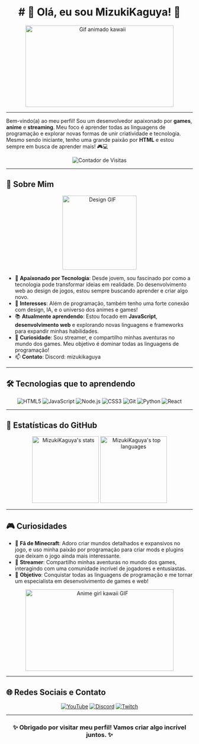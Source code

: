 <h1 align="center"># 🌌 Olá, eu sou MizukiKaguya! 🌌</h1>

<div align="center">
  <img src="https://media.giphy.com/media/ErZ8hv5eO92JW/giphy.gif" width="400" height="220" alt="Gif animado kawaii">
</div>

---

Bem-vindo(a) ao meu perfil! Sou um desenvolvedor apaixonado por **games**, **anime** e **streaming**. Meu foco é aprender todas as linguagens de programação e explorar novas formas de unir criatividade e tecnologia. Mesmo sendo iniciante, tenho uma grande paixão por **HTML** e estou sempre em busca de aprender mais! 🎮💻

<p align="center">
  <img src="https://komarev.com/ghpvc/?username=MizukiKaguya&color=brightgreen" alt="Contador de Visitas">
</p>

---

## 🎨 Sobre Mim

<div align="center">
  <img src="https://media.giphy.com/media/l41lFw057lAJQMwg0/giphy.gif" width="200" alt="Design GIF">
</div>

- 💫 **Apaixonado por Tecnologia**: Desde jovem, sou fascinado por como a tecnologia pode transformar ideias em realidade. Do desenvolvimento web ao design de jogos, estou sempre buscando aprender e criar algo novo.
- 🎥 **Interesses**: Além de programação, também tenho uma forte conexão com design, IA, e o universo dos animes e games!
- 📚 **Atualmente aprendendo**: Estou focado em **JavaScript**, **desenvolvimento web** e explorando novas linguagens e frameworks para expandir minhas habilidades.
- 🌌 **Curiosidade**: Sou streamer, e compartilho minhas aventuras no mundo dos games. Meu objetivo é dominar todas as linguagens de programação!
- 📫 **Contato**: Discord: mizukikaguya

---

## 🛠️ Tecnologias que to aprendendo

<div align="center">
  <img src="https://img.shields.io/badge/-HTML5-333333?style=for-the-badge&logo=HTML5" alt="HTML5"/>
  <img src="https://img.shields.io/badge/-JavaScript-333333?style=for-the-badge&logo=javascript&logoColor=F7DF1E" alt="JavaScript"/>
  <img src="https://img.shields.io/badge/-Node.js-333333?style=for-the-badge&logo=node.js&logoColor=339933" alt="Node.js"/>
  <img src="https://img.shields.io/badge/-CSS3-333333?style=for-the-badge&logo=CSS3&logoColor=1572B6" alt="CSS3"/>
  <img src="https://img.shields.io/badge/-Git-333333?style=for-the-badge&logo=git" alt="Git"/>
  <img src="https://img.shields.io/badge/-Python-333333?style=for-the-badge&logo=python&logoColor=306998" alt="Python"/>
  <img src="https://img.shields.io/badge/-React-333333?style=for-the-badge&logo=react" alt="React"/>
</div>

---

## 🌟 Estatísticas do GitHub

<div align="center">
  <img height="180em" src="https://github-readme-stats.vercel.app/api?username=MizukiKaguya&show_icons=true&theme=radical&count_private=true&hide=prs" alt="MizukiKaguya's stats"/>
  <img height="180em" src="https://github-readme-stats.vercel.app/api/top-langs/?username=MizukiKaguya&layout=compact&theme=radical" alt="MizukiKaguya's top languages"/>
</div>

---

## 🎮 Curiosidades

- 👾 **Fã de Minecraft**: Adoro criar mundos detalhados e expansivos no jogo, e uso minha paixão por programação para criar mods e plugins que deixam o jogo ainda mais interessante.
- 🌱 **Streamer**: Compartilho minhas aventuras no mundo dos games, interagindo com uma comunidade incrível de jogadores e entusiastas.
- 🚀 **Objetivo**: Conquistar todas as linguagens de programação e me tornar um especialista em desenvolvimento de games e web!

<div align="center">
  <img src="https://media.giphy.com/media/7ihhFw8q0LzBS/giphy.gif" width="400" height="220" alt="Anime girl kawaii GIF">
</div>

---

## 🌐 Redes Sociais e Contato

<div align="center">
  <a href="https://www.youtube.com/mizukikaguya" target="_blank"><img src="https://img.shields.io/badge/-YouTube-FF0000?style=for-the-badge&logo=youtube&logoColor=white" alt="YouTube"/></a>
  <a href="https://discord.com/invite/vRQZNAF2M2" target="_blank"><img src="https://img.shields.io/badge/-Discord-5865F2?style=for-the-badge&logo=discord&logoColor=white" alt="Discord"/></a>
  <a href="https://www.twitch.tv/MizukiKaguya" target="_blank"><img src="https://img.shields.io/badge/-Twitch-9146FF?style=for-the-badge&logo=twitch&logoColor=white" alt="Twitch"/></a>
</div>

---

<div align="center">
  <h3>✨ Obrigado por visitar meu perfil! Vamos criar algo incrível juntos. ✨</h3>
</div>
